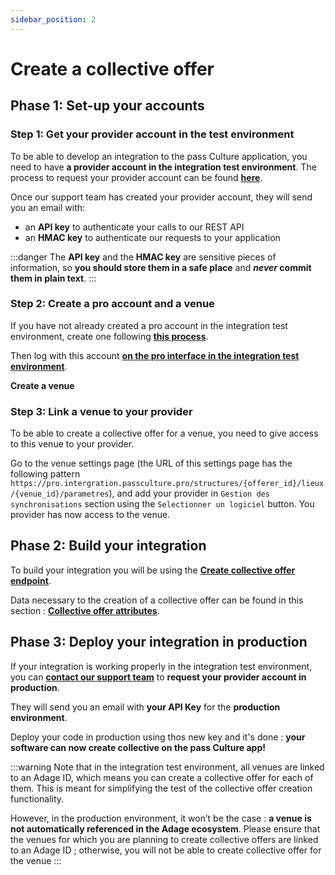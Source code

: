 ```yaml
---
sidebar_position: 2
---
```


# Create a collective offer

## Phase 1: Set-up your accounts

### Step 1: Get your provider account in the test environment

To be able to develop an integration to the pass Culture application, you need to have **a provider account in the integration test environment**. The process to request your provider account can be found [**here**](/docs/mandatory-steps/request-a-provider-account#how-to-get-a-provider-account).

Once our support team has created your provider account, they will send you an email with:

- an **API key** to authenticate your calls to our REST API
- an **HMAC key** to authenticate our requests to your application

:::danger
The **API key** and the **HMAC key** are sensitive pieces of information, so **you should store them in a safe place** and **_never_ commit them in plain text**.
:::

### Step 2: Create a pro account and a venue

If you have not already created a pro account in the integration test environment, create one following [**this process**](/docs/mandatory-steps/create-test-accounts).

Then log with this account [**on the pro interface in the integration test environment**](https://integration.passculture.pro/connexion). 

**Create a venue**

### Step 3: Link a venue to your provider

To be able to create a collective offer for a venue, you need to give access to this venue to your provider.

Go to the venue settings page (the URL of this settings page has the following pattern `https://pro.intergration.passculture.pro/structures/{offerer_id}/lieux/{venue_id}/parametres`), and add your provider in `Gestion des synchronisations` section using the `Selectionner un logiciel` button. You provider has now access to the venue.

## Phase 2: Build your integration

To build your integration you will be using the [**Create collective offer endpoint**](/rest-api#tag/Collective-offers/operation/PostCollectiveOfferPublic).

Data necessary to the creation of a collective offer can be found in this section : [**Collective offer attributes**](/rest-api#tag/Collective-offer-attributes).

## Phase 3: Deploy your integration in production

If your integration is working properly in the integration test environment, you can [**contact our support team**](mailto:partenaires.techniques@passculture.app) to **request your provider account in production**.

They will send you an email with **your API Key** for the **production environment**.

Deploy your code in production using thos new key and it's done : **your software can now create collective on the pass Culture app!**

:::warning
Note that in the integration test environment, all venues are linked to an Adage ID, which means you can create a collective offer for each of them. This is meant for simplifying the test of the collective offer creation functionality.

However, in the production environment, it won’t be the case : **a venue is not automatically referenced in the Adage ecosystem**. Please ensure that the venues for which you are planning to create collective offers are linked to an Adage ID ; otherwise, you will not be able to create collective offer for the venue
:::